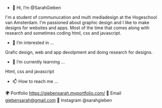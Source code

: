 - 👋 Hi, I’m @SarahGieben

I'm a student of communucation and multi mediadesign at the Hogeschool van Amsterdam. I'm passioned about graphic design and I like to make designs for websites and apps. Most of the time that comes along with research and sometimes coding html, css and javascript.


- 👀 I’m interested in ...

Grafic design, web and app devolpment and doing research for designs.


- 🌱 I’m currently learning ...

Html, css and javascript


- 📫 How to reach me ...

🌍 Portfolio    https://giebensarah.myportfolio.com/
📩 Email        giebensarah@gmail.com
📱 Instagram    @sarahgieben
